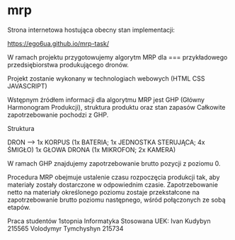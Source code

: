 # mrp

Strona internetowa hostująca obecny stan implementacji:

https://ego6ua.github.io/mrp-task/

W ramach projektu przygotowujemy algorytm MRP dla === przykładowego przedsiębiorstwa produkującego dronów.

Projekt zostanie wykonany w technologiach webowych (HTML CSS JAVASCRIPT)

Wstępnym źródłem informacji dla algorytmu MRP jest GHP (Główny Harmonogram Produkcji), struktura produktu oraz stan zapasów
Całkowite zapotrzebowanie pochodzi z GHP.

Struktura

DRON -->
1x KORPUS (1x BATERIA; 1x JEDNOSTKA STERUJĄCA; 4x ŚMIGŁO)
1x GŁOWA DRONA (1x MIKROFON; 2x KAMERA)

W ramach GHP znajdujemy zapotrzebowanie brutto pozycji z poziomu 0.

Procedura MRP obejmuje ustalenie czasu rozpoczęcia produkcji tak, aby materiały zostały dostarczone w odpowiednim czasie.
Zapotrzebowanie netto na materiały określonego poziomu zostaje przekstałcone na zapotrzebowanie brutto poziomu następnego, wśród połączonych ze sobą etapów. 

Praca studentów 1stopnia Informatyka Stosowana UEK:
Ivan Kudybyn 215565
Volodymyr Tymchyshyn 215734